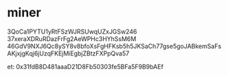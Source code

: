 # miner
3QoCa1PYTU1yRtFSzWJRSUwqUZxJGSw246
37xeraXDRuRDazFrFg2AeWPHc3HYhSsM6M
46GdV9NXJ6Qc8ySY8v8bfoXsFgHFKsb5h5JKSaCh77gse5goJABkemSaFsAKjxjgKqj6jUzqFKEjMiEgbjZBtzFXPpQva57

et:
0x31fdB8D481aaaD21D8Fb50303fe5BFa5F9B9bAEf


